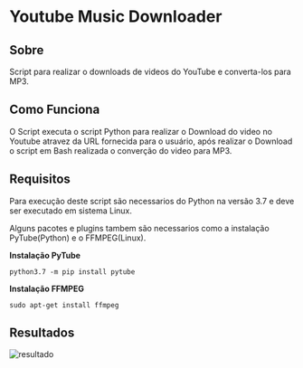# Youtube Music Downloader

## Sobre
Script para realizar o downloads de videos do YouTube e converta-los para MP3.

## Como Funciona

O Script executa o script Python para realizar o Download do video no Youtube atravez da URL fornecida para o usuário, após realizar o Download o script em Bash realizada o converção do video para MP3.

## Requisitos

Para execução deste script são necessarios do Python na versão 3.7 e deve ser executado em sistema Linux.

Alguns pacotes e plugins tambem são necessarios como a instalação PyTube(Python) e o FFMPEG(Linux).

**Instalação PyTube**

```
python3.7 -m pip install pytube
```

**Instalação FFMPEG**

```
sudo apt-get install ffmpeg
```

## Resultados

![resultado](Resultado.gif)